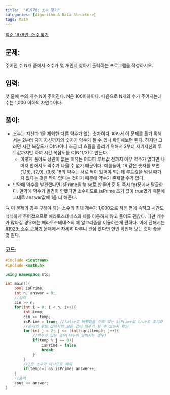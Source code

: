```yaml
---
title:  "#1978: 소수 찾기"
categories: [Algorithm & Data Structure]
tags: Math
---
```


[백준 1978번: 소수 찾기](https://www.acmicpc.net/problem/1978)

## 문제:

주어진 수 N개 중에서 소수가 몇 개인지 찾아서 출력하는 프로그램을 작성하시오.

## 입력:

첫 줄에 수의 개수 N이 주어진다. N은 100이하이다. 다음으로 N개의 수가 주어지는데 수는 1,000 이하의 자연수이다.

## 풀이:

- 소수는 자신과 1을 제외한 다른 약수가 없는 숫자이다. 따라서 이 문제를 풀기 위해서는 2부터 자기 자신까지의 숫자가 약수가 될 수 있나 확인해보면 된다. 하지만 그러면 시간 복잡도가 O(N)이니 조금 더 효율을 올리기 위해서 2부터 자기자신의 루트값까지만 하여 시간 복잡도를 O(N^1/2)로 만든다.
    - 이렇게 풀어도 상관이 없는 이유는 어짜피 루트값 전까지 아무 약수가 없다면 나머지 반에서도 약수가 나올 수 없기 때문이다. 예를들어, 18 같은 숫자를 보면 (1,18), (2,9), (3,6) 18의 약수는 서로 짝이 있어야 되는데 루트값을 넘길 때가지 없다는 것은 짝이 없다는 것이기 때문에 약수가 존재할 수가 없다.
- 만약에 약수를 발견했다면 isPrime을 false로 만들어 준 뒤 즉시 for문에서 탈출한다. 만약에 약수가 발견이 안됐다면 소수이므로 isPrime 초기 값이 true였기 때문에 그대로 answer값에 1을 더 해준다.

🔍 이 문제의 경우 구해야 되는 소수의 최대 개수가 1,000으로 적은 편에 속하고 시간도 넉넉하게 주어졌으므로 에라토스테네스의 체를 이용하지 않고 풀어도 괜찮다. 다만 개수가 많아질 경우에는 에라토스테네스의 체 알고리즘을 이용하는게 편하다. 이에 관해서는 [#1929: 소수 구하기](/algorithm%20&%20data%20structure/1929-소수-구하기/) 문제에서 자세히 다루니 관심 있다면 한번 확인해 보는 것이 좋을 것 같다.

### 코드:

```cpp
#include <iostream>
#include <math.h>

using namespace std;

int main(){
	bool isPrime;
	int n, answer = 0;
	//입력 
	cin >> n;
	for(int i = 0; i < n; i++){
		int temp;
		cin >> temp;
		isPrime = true; //false로 바뀌었을 수도 있는 isPrime값 true로 초기화
		//숫자의 루트 값까지의 모든 값이 배수가 될 수 있는지 확인 
		for(int j = 2; j <= (int)sqrt(temp); j++){
			//약수가 있는 경우(나누어 떨어지는 경우) 
			if(temp % j == 0){
				isPrime = false;
				break;
			}
		}
		//1은 소수가 아니므로 제외 
		if(temp!=1 && isPrime) answer++;
	}
	//출력 
	cout << answer;
}
```